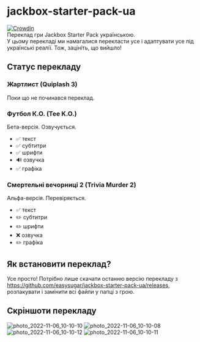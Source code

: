 # jackbox-starter-pack-ua
[![Crowdin](https://badges.crowdin.net/jackbox-trivia-murder-party-2-ua/localized.svg)](https://crowdin.com/project/jackbox-trivia-murder-party-2-ua)  
Переклад гри Jackbox Starter Pack українською.  
У цьому перекладі ми намагалися перекласти усе і адаптувати усе під українські реалії. Тож, зацініть, що вийшло!

## Статус перекладу

### Жартлист (Quiplash 3)
Поки що не починався переклад.

### Футбол К.О. (Tee K.O.)
Бета-версія. Озвучується.
* ✅ текст
* ✅ субтитри
* ✅ шрифти
* 🔊 озвучка
* ✅  графіка

### Смертельні вечорниці 2 (Trivia Murder 2)
Альфа-версія. Перевіряється.
* ✅ текст
* ✏️ субтитри
* ✏️ шрифти
* ❌ озвучка
* ✏️ графіка

## Як встановити переклад?
Усе просто! Потрібно лише скачати останню версію перекладу з https://github.com/easysugar/jackbox-starter-pack-ua/releases, розпакувати і замінити всі файли у папці з грою.

## Скріншоти перекладу
![photo_2022-11-06_10-10-10](https://user-images.githubusercontent.com/38401622/200160699-5a2539ff-4b45-4f1e-a98e-860ab0b86eaf.jpg)
![photo_2022-11-06_10-10-08](https://user-images.githubusercontent.com/38401622/200160700-f0d8a48b-f047-47c1-bfa0-e4708009a37a.jpg)
![photo_2022-11-06_10-10-12](https://user-images.githubusercontent.com/38401622/200160701-c3c51366-0f60-4fc2-9271-bef3b3c4bb07.jpg)
![photo_2022-11-06_10-10-11](https://user-images.githubusercontent.com/38401622/200160702-0382ca3e-9667-459a-8380-ba108910329d.jpg)

